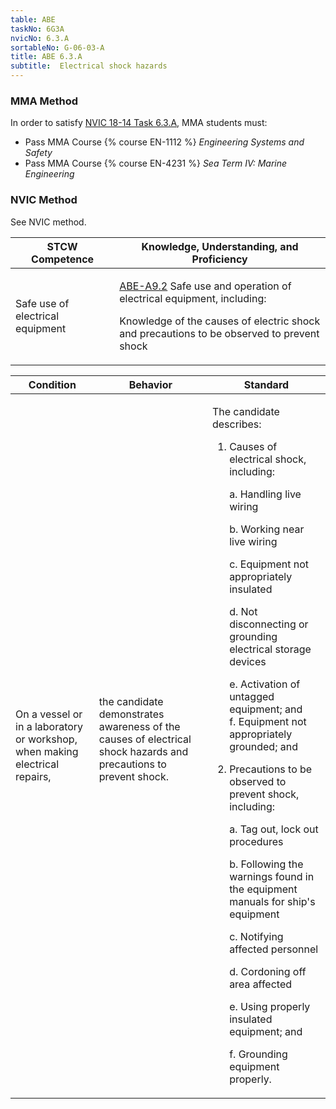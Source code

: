 ```yaml
---
table: ABE
taskNo: 6G3A
nvicNo: 6.3.A 
sortableNo: G-06-03-A
title: ABE 6.3.A 
subtitle:  Electrical shock hazards
---
```



### MMA Method

In order to satisfy  [NVIC 18-14  Task  6.3.A]({{site.baseurl}}/assets/images/nvic-18-14.pdf), MMA students must:

* Pass MMA Course {% course EN-1112 %}  *Engineering Systems and Safety*
* Pass MMA Course {% course EN-4231 %}  *Sea Term IV: Marine Engineering*


### NVIC Method

<a onclick="togglevisibility('nvic_methods')" >See NVIC method.</a>

<div id='nvic_methods' class='hide'>

<table>
<thead>
<tr>
<th class='forty'> STCW Competence </th>
<th class='sixty'> Knowledge, Understanding, and Proficiency </th>
</tr>
</thead>




<tbody>
<tr><td markdown='1'>

Safe use of electrical equipment

</td><td markdown='1'>

[ABE-A9.2]({{site.baseurl}}/tables/35.html#ABE-A9.2) Safe use and operation of electrical equipment, including: 

Knowledge of the causes of electric shock and precautions to be observed to prevent shock

</td></tr>


</tbody>
</table>


<table>
<thead>
<tr><th class='twenty'>  Condition </th><th class='twenty'> Behavior </th><th  class='sixty'>Standard </th></tr>
</thead>
<tbody >



<tr><td markdown='1'>

On a vessel or in a laboratory or workshop, when making electrical repairs,

</td><td markdown='1'>

the candidate demonstrates awareness of the causes of electrical shock hazards and precautions to prevent shock.

<br>

<div class="tooltip">
<span class="tooltiptext">
</span>
</div>


</td><td markdown='1'>

The candidate describes: 

1. Causes of electrical shock, including: 
	
	a. Handling live wiring

	b. Working near live wiring

	c. Equipment not appropriately insulated
	
	d. Not disconnecting or grounding electrical storage devices

	e. Activation of untagged equipment; and 	
	f. Equipment not appropriately grounded; and 

2. Precautions to be observed to prevent shock, including: 

	a. Tag out, lock out procedures

	b. Following the warnings found in the equipment manuals for ship's equipment

	c. Notifying affected personnel

	d. Cordoning off area affected

	e. Using properly insulated equipment; and
 
	f. Grounding equipment properly. 

</td></tr>
</tbody>
</table>
</div>
